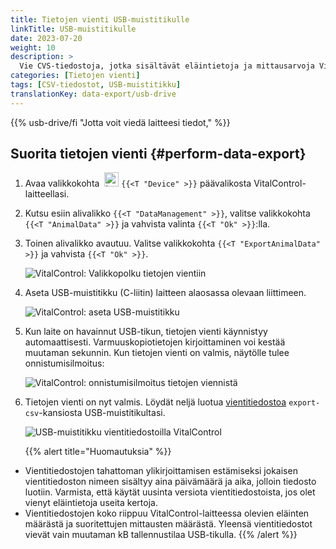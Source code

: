 ```yaml
---
title: Tietojen vienti USB-muistitikulle
linkTitle: USB-muistitikulle
date: 2023-07-20
weight: 10
description: >
  Vie CVS-tiedostoja, jotka sisältävät eläintietoja ja mittausarvoja VitalControl-laitteesta USB-muistitikulle.
categories: [Tietojen vienti]
tags: [CSV-tiedostot, USB-muistitikku]
translationKey: data-export/usb-drive
---
```

{{% usb-drive/fi "Jotta voit viedä laitteesi tiedot," %}}

## Suorita tietojen vienti {#perform-data-export}

1. Avaa valikkokohta &nbsp;<img src="/icons/device.svg" width="23" align="bottom" alt="Laite" /> `{{<T "Device" >}}` päävalikosta VitalControl-laitteellasi.

2. Kutsu esiin alivalikko `{{<T "DataManagement" >}}`, valitse valikkokohta `{{<T "AnimalData" >}}` ja vahvista valinta `{{<T "Ok" >}}`:lla.

3. Toinen alivalikko avautuu. Valitse valikkokohta `{{<T "ExportAnimalData" >}}` ja vahvista `{{<T "Ok" >}}`.

   ![VitalControl: Valikkopolku tietojen vientiin](../images/data-export.png "Käynnistä tietojen vienti")

4. Aseta USB-muistitikku (C-liitin) laitteen alaosassa olevaan liittimeen.

   ![VitalControl: aseta USB-muistitikku](/images/firmware/update/plug-in-dual-usb-stick.svg "Aseta USB-muistitikku")

5. Kun laite on havainnut USB-tikun, tietojen vienti käynnistyy automaattisesti. Varmuuskopiotietojen kirjoittaminen voi kestää muutaman sekunnin. Kun tietojen vienti on valmis, näytölle tulee onnistumisilmoitus:

   ![VitalControl: onnistumisilmoitus tietojen viennistä](../images/success-data-export.png "Onnistunut tietojen vienti")

6. Tietojen vienti on nyt valmis. Löydät neljä luotua [vientitiedostoa](../export-files/) `export-csv`-kansiosta USB-muistitikultasi.

   ![USB-muistitikku vientitiedostoilla VitalControl](../images/export-files.png "Vientitiedostot USB-muistitikulla")

   {{% alert title="Huomautuksia" %}}
  - Vientitiedostojen tahattoman ylikirjoittamisen estämiseksi jokaisen vientitiedoston nimeen sisältyy aina päivämäärä ja aika, jolloin tiedosto luotiin. Varmista, että käytät uusinta versiota vientitiedostoista, jos olet vienyt eläintietoja useita kertoja.
  - Vientitiedostojen koko riippuu VitalControl-laitteessa olevien eläinten määrästä ja suoritettujen mittausten määrästä. Yleensä vientitiedostot vievät vain muutaman kB tallennustilaa USB-tikulla.
   {{% /alert %}}

